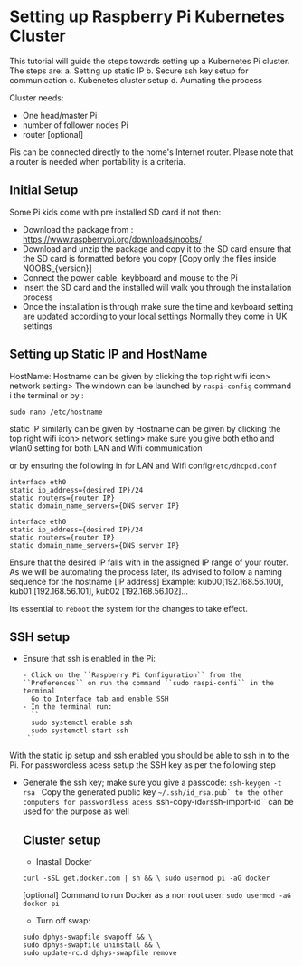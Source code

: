 # Setting up Raspberry Pi Kubernetes Cluster

This tutorial will guide the steps towards setting up a Kubernetes Pi cluster.
The steps are:
a. Setting up static IP
b. Secure ssh key setup for communication
c. Kubenetes cluster setup
d. Aumating the process

Cluster needs:
-  One head/master Pi
-  number of follower nodes Pi
-  router [optional]

Pis can be connected directly to the home's Internet router.
Please note that a router is needed when portability is a criteria. 
## Initial Setup
Some Pi kids come with pre installed SD card if not then:
 - Download the package from :
    https://www.raspberrypi.org/downloads/noobs/
 - Download and unzip the package and copy it to the SD card
 ensure that the SD card is formatted before you copy
 [Copy only the files inside NOOBS_{version}]
 - Connect the power cable, keybboard and mouse to the Pi
 - Insert the SD card and the installed will walk you through the installation process
 - Once the installation is through make sure the time and keyboard setting are updated according to your local settings
  Normally they come in UK settings
 
  

## Setting up Static IP and HostName

HostName:
Hostname can be given by clicking the top right wifi icon> network setting>
The windown can be launched by ``raspi-config`` command i the terminal
or by :

``
sudo nano /etc/hostname
``

static IP similarly can be given by
Hostname can be given by clicking the top right wifi icon> network setting>
make sure you give both etho and wlan0 setting for both LAN and Wifi communication

or by ensuring the following in for LAN and Wifi config``/etc/dhcpcd.conf``

```
interface eth0
static ip_address={desired IP}/24
static routers={router IP}
static domain_name_servers={DNS server IP}

interface eth0
static ip_address={desired IP}/24
static routers={router IP}
static domain_name_servers={DNS server IP}
```
Ensure that the desired IP falls with in the assigned IP range of your router.
As we will be automating the process later, its advised to follow a naming sequence for the hostname [IP address]
Example: kub00[192.168.56.100], kub01 [192.168.56.101], kub02 [192.168.56.102]...

Its essential to ``reboot`` the system for the changes to take effect.

## SSH setup
* Ensure that ssh is enabled in the Pi:

      - Click on the ``Raspberry Pi Configuration`` from the ``Preferences`` on run the command ``sudo raspi-confi`` in the terminal
        Go to Interface tab and enable SSH
      - In the terminal run:
        ``
        sudo systemctl enable ssh
        sudo systemctl start ssh
       ``

With the static ip setup and ssh enabled you should be able to ssh in to the Pi. For passwordless acess setup the SSH key as per the following step
* Generate the ssh key; make sure you give a passcode:
        ``
          ssh-keygen -t rsa 
        ``
  Copy the generated public key ``~/.ssh/id_rsa.pub` to the other computers for passwordless acess
  ``ssh-copy-id`` or ``ssh-import-id`` can be used for the purpose as well
  
  ## Cluster setup
  * Inastall Docker
  
  ``
  curl -sSL get.docker.com | sh && \
  sudo usermod pi -aG docker
  ``
  
  [optional] Command to run Docker as a non root user:
  ``
  sudo usermod -aG docker pi
  ``
  
  * Turn off swap:
  ```
  sudo dphys-swapfile swapoff && \
  sudo dphys-swapfile uninstall && \
  sudo update-rc.d dphys-swapfile remove
  ```
